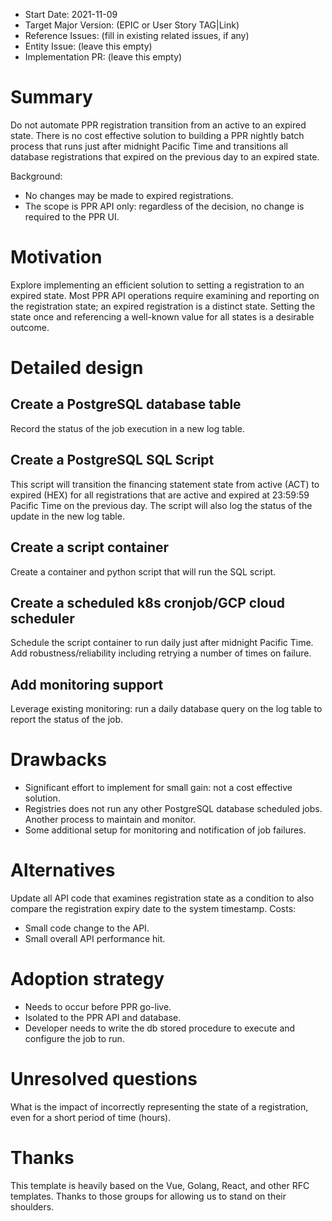 - Start Date: 2021-11-09
- Target Major Version: (EPIC or User Story TAG|Link)
- Reference Issues: (fill in existing related issues, if any)
- Entity Issue: (leave this empty)
- Implementation PR: (leave this empty)

# Summary
Do not automate PPR registration transition from an active to an expired state.
There is no cost effective solution to building a PPR nightly batch process that runs 
just after midnight Pacific Time and transitions all database registrations that expired on the previous day to an expired state.

Background:
- No changes may be made to expired registrations.
- The scope is PPR API only: regardless of the decision, no change is required to the PPR UI. 

# Motivation
Explore implementing an efficient solution to setting a registration to an expired state. Most PPR API operations require
examining and reporting on the registration state; an expired registration is a distinct state.
Setting the state once and referencing a well-known value for all states is a desirable outcome.

# Detailed design

## Create a PostgreSQL database table
Record the status of the job execution in a new log table.

## Create a PostgreSQL SQL Script
This script will transition the financing statement state from active (ACT) to expired (HEX) 
for all registrations that are active and expired at 23:59:59 Pacific Time on the previous day.
The script will also log the status of the update in the new log table.

## Create a script container 
Create a container and python script that will run the SQL script.

## Create a scheduled k8s cronjob/GCP cloud scheduler
Schedule the script container to run daily just after midnight Pacific Time. Add robustness/reliability including retrying
a number of times on failure.

## Add monitoring support
Leverage existing monitoring: run a daily database query on the log table to report the status of the job.

# Drawbacks
- Significant effort to implement for small gain: not a cost effective solution.
- Registries does not run any other PostgreSQL database scheduled jobs. Another process to maintain and monitor.
- Some additional setup for monitoring and notification of job failures. 

# Alternatives
Update all API code that examines registration state as a condition to also compare the registration 
expiry date to the system timestamp.
Costs:
- Small code change to the API.
- Small overall API performance hit.

# Adoption strategy
- Needs to occur before PPR go-live.
- Isolated to the PPR API and database.
- Developer needs to write the db stored procedure to execute and configure the job to run.

# Unresolved questions
What is the impact of incorrectly representing the state of a registration, even for a short period of time (hours).

# Thanks

This template is heavily based on the Vue, Golang, React, and other RFC templates. Thanks to those groups for allowing us to stand on their shoulders.
